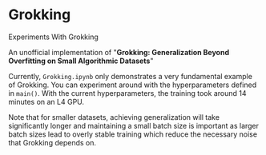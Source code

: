 # Grokking
Experiments With Grokking

An unofficial implementation of "**Grokking: Generalization Beyond Overfitting on Small Algorithmic Datasets**"

Currently, `Grokking.ipynb` only demonstrates a very fundamental example of Grokking. You can experiment around with the hyperparameters defined in `main()`. 
With the current hyperparameters, the training took around 14 minutes on an L4 GPU. 

Note that for smaller datasets, achieving generalization will take significantly longer and maintaining a small batch size is important as larger batch sizes lead to overly stable training which reduce the necessary noise that Grokking depends on.
